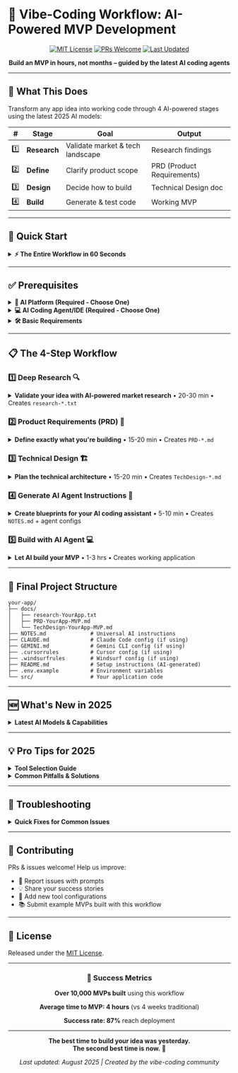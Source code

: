 # 🚀 Vibe-Coding Workflow: AI-Powered MVP Development

<div align="center">

[![MIT License](https://img.shields.io/badge/License-MIT-green.svg)](LICENSE)
[![PRs Welcome](https://img.shields.io/badge/PRs-welcome-brightgreen.svg)](http://makeapullrequest.com)
[![Last Updated](https://img.shields.io/badge/Updated-August%202025-blue.svg)](README.md)

**Build an MVP in hours, not months – guided by the latest AI coding agents**

</div>

---

## 🎯 What This Does

Transform any app idea into working code through 4 AI-powered stages using the latest 2025 AI models:

| # | Stage | Goal | Output |
|---|-------|------|--------|
| 1️⃣ | **Research** | Validate market & tech landscape | Research findings |
| 2️⃣ | **Define** | Clarify product scope | PRD (Product Requirements) |
| 3️⃣ | **Design** | Decide how to build | Technical Design doc |
| 4️⃣ | **Build** | Generate & test code | Working MVP |

---

## 🏃 Quick Start

<details>
<summary><b>⚡ The Entire Workflow in 60 Seconds</b></summary>

| Step | What You Do | Time | Result |
|:---:|-------------|:----:|--------|
| 📚 | Copy prompts → Answer questions | 20 min | Research doc |
| 📝 | Define your app idea | 15 min | PRD doc |
| 🏗️ | Choose technical approach | 15 min | Tech Design doc |
| 🤖 | Generate AI instructions | 10 min | NOTES.md + agent config |
| 💻 | Tell AI: *"Read NOTES.md and build"* | 1-3 hrs | **Working MVP!** |

</details>

---

## ✅ Prerequisites

<details>
<summary><b>🤖 AI Platform (Required - Choose One)</b></summary>

### Best Free Options
- **[AI Studio](https://aistudio.google.com)** ⭐ - Gemini 2.5 Pro free (1M token context window)
- **[Claude.ai](https://claude.ai)** - Claude 4 Sonnet
- **[ChatGPT](https://chat.openai.com)** - GPT-5

### Premium Options (Better for Complete Apps)
- **[Claude Pro](https://claude.ai)** - $20/month for 5x more usage
- **[Gemini Advanced](https://gemini.google.com)** - $20/month for Gemini 2.5 Pro 100msg/day
- **[ChatGPT Plus](https://chat.openai.com)** - $20/month for GPT-5

</details>

<details>
<summary><b>💻 AI Coding Agent/IDE (Required - Choose One)</b></summary>

### Terminal-Based Agents (Advanced)
- **[Claude Code](https://github.com/anthropics/claude-code)** ⭐ - Most capable terminal agent
  ```bash
  npm install -g @anthropic-ai/claude-code
  claude init  # In your project directory
  ```
- **[Gemini CLI](https://github.com/google-gemini/gemini-cli)** - Free & open source
  ```bash
  npx https://github.com/google-gemini/gemini-cli
  ```
- **[OpenAI Codex CLI](https://github.com/openai/codex-cli)** - Multi-modal support

### Async/Cloud Agents
- **[Jules by Google](https://jules.google.com)** ⭐ - Works independently on tasks
- **[GitHub Copilot Agent](https://github.com/features/copilot)** - Autonomous PR creation

### IDE-Based Tools (Beginner Friendly)
- **[Cursor](https://cursor.sh)** ⭐ - Most powerful, $20/month
- **[VS Code + Github Copilot](https://code.visualstudio.com/)** ⭐ - Best for beginners, $10/month

### No-Code Platforms (Easiest)
- **[Bolt.new](https://bolt.new)** ⭐ - Instant web apps, $20/month pro
- **[Lovable](https://lovable.dev)** - AI fullstack engineer, $25/month
- **[v0 by Vercel](https://v0.dev)** - UI component generator

</details>

<details>
<summary><b>🛠 Basic Requirements</b></summary>

- Any modern browser
- 2-4 hours of time
- Basic computer skills (no coding required!)
- Optional: Node.js 18+ for terminal tools

</details>

---

## 📋 The 4-Step Workflow

### 1️⃣ Deep Research 🔍
<details>
<summary><b>Validate your idea with AI-powered market research</b> • 20-30 min • Creates <code>research-*.txt</code></summary>

**What this does:** Analyzes market opportunity, competitors, and technical feasibility using the latest AI models.

**How it works:**
1. Copy the entire `part1-deepresearch.md` file
2. Paste into AI Studio (for Gemini 2.5 Pro) or Claude.ai (for Claude 4 Sonnet)
3. Answer 5-6 questions tailored to your experience level
4. AI generates comprehensive research with:
   - Market analysis & size
   - Competitor breakdown
   - Technical recommendations
   - Cost estimates
5. Save output as `research-[YourAppName].txt`

**💡 Pro Tip:** Use Gemini 2.5 Pro for better research (1M token context).
</details>

### 2️⃣ Product Requirements (PRD) 📝
<details>
<summary><b>Define exactly what you're building</b> • 15-20 min • Creates <code>PRD-*.md</code></summary>

**What this does:** Transforms your idea into clear, actionable product specifications.

**How it works:**
1. Copy `part2-prd-mvp.md` into a new AI chat
2. Attach your research findings when prompted
3. Answer questions about:
   - Core features (3-5 must-haves)
   - Target users
   - Success metrics
   - UI/UX vision
4. AI creates professional PRD document
5. Save as `PRD-[YourAppName]-MVP.md`

</details>

### 3️⃣ Technical Design 🏗️
<details>
<summary><b>Plan the technical architecture</b> • 15-20 min • Creates <code>TechDesign-*.md</code></summary>

**What this does:** Decides the best tech stack and implementation approach for 2025.

**How it works:**
1. Copy `part3-tech-design-mvp.md` into a new AI chat
2. Attach your PRD (required) and research (optional)
3. Answer questions about:
   - Platform (web/mobile/desktop)
   - Complexity tolerance
   - Budget constraints
   - Timeline
4. AI recommends optimal stack from:
   - No-code: Bolt.new, Lovable, Bubble
   - Low-code: Next.js + Supabase
   - Full-code: Your preferred framework
5. Save as `TechDesign-[YourAppName]-MVP.md`

</details>

### 4️⃣ Generate AI Agent Instructions 🤖
<details>
<summary><b>Create blueprints for your AI coding assistant</b> • 5-10 min • Creates <code>NOTES.md</code> + agent configs</summary>

**What this does:** Converts all docs into step-by-step coding instructions for AI agents.

**How it works:**
1. Copy `part4-notes-for-agent.md` into a new AI chat
2. Attach PRD and Technical Design documents
3. AI generates:
   - `NOTES.md` - Universal instructions
   - Tool-specific configs (based on your choice):
     - `CLAUDE.md` for Claude Code
     - `GEMINI.md` for Gemini CLI
     - `AGENTS.md` for Jules
     - `.cursorrules` for Cursor
     - `.windsurfrules` for Windsurf
4. Save all files in your project root

</details>

### 5️⃣ Build with AI Agent 💻
<details>
<summary><b>Let AI build your MVP</b> • 1-3 hrs • Creates working application</summary>

#### Setup by Tool Type

<details>
<summary><b>Terminal Agents (Claude Code, Gemini CLI)</b></summary>

```bash
# Claude Code
npm install -g @anthropic-ai/claude-code
cd your-project
claude init
# Add CLAUDE.md to project root
claude "Read CLAUDE.md and NOTES.md, then build the MVP"

# Gemini CLI
npx https://github.com/google-gemini/gemini-cli
# Add GEMINI.md to project root
gemini "Read GEMINI.md and NOTES.md, then implement"
```

</details>

<details>
<summary><b>IDE Tools (Cursor, Windsurf)</b></summary>

1. Open your project folder in the IDE
2. Add configuration file:
   - Cursor: `.cursorrules` or `.cursor/rules.mdc`
   - Windsurf: `.windsurfrules`
3. Start with: *"Read NOTES.md and build the MVP step by step"*

</details>

<details>
<summary><b>No-Code Platforms (Bolt.new, Lovable)</b></summary>

1. Go to platform website
2. Paste your PRD content
3. Say: *"Build this MVP following the specifications"*
4. Deploy instantly with one click

</details>

#### Essential Prompts for Building

**Starting prompts by experience level:**
| Level | First Prompt |
|-------|--------------|
| **Beginner** | *"I'm new to coding. Read NOTES.md and guide me step-by-step to build this MVP. Explain what you're doing."* |
| **Intermediate** | *"Read NOTES.md and the docs folder. Build the core features first, test, then add polish."* |
| **Developer** | *"Review NOTES.md and architecture. Implement Phase 1 with proper patterns and test coverage."* |

**Follow-up prompts for all levels:**
- *"Show me the current progress vs requirements"*
- *"Test [feature] and fix any issues"*
- *"Add error handling and edge cases"*
- *"Generate README with setup instructions"*
- *"Prepare for deployment to [platform]"*

</details>

---

## 📁 Final Project Structure

```
your-app/
├── docs/
│   ├── research-YourApp.txt
│   ├── PRD-YourApp-MVP.md
│   └── TechDesign-YourApp-MVP.md
├── NOTES.md              # Universal AI instructions
├── CLAUDE.md             # Claude Code config (if using)
├── GEMINI.md             # Gemini CLI config (if using)
├── .cursorrules          # Cursor config (if using)
├── .windsurfrules        # Windsurf config (if using)
├── README.md             # Setup instructions (AI-generated)
├── .env.example          # Environment variables
└── src/                  # Your application code
```

---

## 🆕 What's New in 2025

<details>
<summary><b>Latest AI Models & Capabilities</b></summary>

### Model Updates
- **Claude 4.1 Opus ** - better at large codebases
- **Claude 4 Sonnet** - Best coding model (72.7% on SWE-bench)
- **Gemini 2.5 Pro** - 1M token context window
- **GPT-5** - Improved speed and cost efficiency

### New Tools
- **Claude Code** - Terminal-based coding agent from Anthropic
- **Jules** - Google's async coding agent
- **Gemini CLI** - Free open-source terminal agent
- **GitHub Copilot Agent Mode** - Autonomous PR creation
- **OpenAI Codex CLI** - Multimodal terminal agent

### Platform Updates
- **Cursor 1.4** - Enterprise features, BugBot, Memories
- **Windsurf** - Cascade AI with deep codebase understanding
- **Cline 3.21** - MCP Marketplace for AI capabilities
- **Bolt.new** - $20M ARR, instant deployment
- **Lovable** - €14.3M funding, 25k apps daily

</details>

---

## 💡 Pro Tips for 2025

<details>
<summary><b>Tool Selection Guide</b></summary>

| Your Situation | Best Tool | Why |
|---------------|-----------|-----|
| Complete beginner | Windsurf or Bolt.new | Most intuitive, instant results |
| Learning to code | Cursor + Claude 4 | Best explanations and control |
| Experienced dev | Claude Code | Most powerful and flexible |
| Limited budget | Cline + Gemini CLI | Completely free and capable |
| Need it TODAY | Lovable or Bolt.new | Instant deployment, no setup |
| Building for mobile | Flutter + Cursor | Best mobile support |
| Complex logic | Claude Code + GPT-5 models | Superior reasoning |

</details>

<details>
<summary><b>Common Pitfalls & Solutions</b></summary>

| ❌ Pitfall | ✅ Solution |
|-----------|------------|
| Skipping research | Always complete Step 1 - it shapes everything |
| Feature creep | Stick to 3-5 MVP features maximum |
| Wrong tool choice | Match tool to your skill level |
| Not testing incrementally | Test after each feature addition |
| Ignoring AI limits | Use multiple tools strategically |
| No version control | Commit after each working feature |

</details>

---

## 🚨 Troubleshooting

<details>
<summary><b>Quick Fixes for Common Issues</b></summary>

| Problem | Solution |
|---------|----------|
| **"AI ignores my documents"** | Start with: *"First read all attached documents, confirm understanding, then proceed"* |
| **"Code doesn't match PRD"** | Say: *"Review the PRD again, specifically the [feature] requirements, and align the code"* |
| **"AI is overcomplicating"** | Add to config: *"Prioritize simplicity. Less code is better. MVP only."* |
| **"Lost track of progress"** | Ask: *"Compare current state to NOTES.md checklist. What's done and what's next?"* |
| **"Deployment failing"** | Request: *"Debug deployment error step by step. Check environment variables first."* |

</details>

---

## 🤝 Contributing

PRs & issues welcome! Help us improve:
- 🐛 Report issues with prompts
- 💡 Share your success stories
- 🔧 Add new tool configurations
- 📚 Submit example MVPs built with this workflow

---

## 📜 License

Released under the [MIT License](LICENSE).

---

<div align="center">

### 🎯 Success Metrics

**Over 10,000 MVPs built** using this workflow

**Average time to MVP: 4 hours** (vs 4 weeks traditional)

**Success rate: 87%** reach deployment

---

**The best time to build your idea was yesterday.**  
**The second best time is now.** 🚀

*Last updated: August 2025 | Created by the vibe-coding community*

</div>

